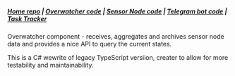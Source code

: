 ##### [Home repo](https://github.com/overwasher/home/) | [Overwatcher code](https://github.com/overwasher/overwatcher) | [Sensor Node code](https://github.com/overwasher/esp-firmware) | [Telegram bot code](https://github.com/overwasher/telegram-bot) | [Task Tracker](https://taiga.dcnick3.me/project/overwasher/)

Overwatcher component - receives, aggregates and archives sensor node data and provides a nice API to query the current states.

This is a C# wewrite of legacy TypeScript versiion, creater to allow for more testability and maintainability.
